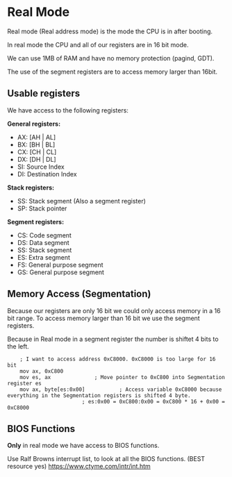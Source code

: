 # Real Mode
Real mode (Real address mode) is the mode the CPU is in after booting.

In real mode the CPU and all of our registers are in 16 bit mode. 

We can use 1MB of RAM and have no memory protection (pagind, GDT).

The use of the segment registers are to access memory larger than 16bit.

## Usable registers
We have access to the following registers:

**General registers:**
- AX: [AH | AL]
- BX: [BH | BL]
- CX: [CH | CL]
- DX: [DH | DL]
- SI: Source Index
- DI: Destination Index

**Stack registers:**
- SS: Stack segment (Also a segment register)
- SP: Stack pointer

**Segment registers:**
- CS: Code segment
- DS: Data segment
- SS: Stack segment
- ES: Extra segment
- FS: General purpose segment
- GS: General purpose segment

## Memory Access (Segmentation)
Because our registers are only 16 bit we could only access memory in a 16 bit range.
To access memory larger than 16 bit we use the segment registers.

Because in Real mode in a segment register the number is shiftet 4 bits to the left.
```assembly
	; I want to access address 0xC8000. 0xC8000 is too large for 16 bit
	mov ax, 0xC800
	mov es, ax				; Move pointer to 0xC800 into Segmentation register es
	mov ax, byte[es:0x00]			; Access variable 0xC8000 because everything in the Segmentation registers is shifted 4 byte.
						; es:0x00 = 0xC800:0x00 = 0xC800 * 16 + 0x00 = 0xC8000
```

## BIOS Functions
**Only** in real mode we have access to BIOS functions.

Use Ralf Browns interrupt list, to look at all the BIOS functions. (BEST resource yes)
https://www.ctyme.com/intr/int.htm